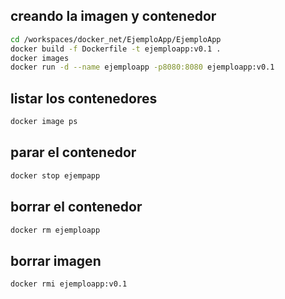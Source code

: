 

## creando la imagen y contenedor
```bash
cd /workspaces/docker_net/EjemploApp/EjemploApp
docker build -f Dockerfile -t ejemploapp:v0.1 .
docker images
docker run -d --name ejemploapp -p8080:8080 ejemploapp:v0.1
```


## listar los contenedores 
```bash
docker image ps
```

## parar el contenedor
```bash
docker stop ejempapp
```

## borrar el contenedor
```bash
docker rm ejemploapp
```

## borrar imagen
```bash
docker rmi ejemploapp:v0.1
```